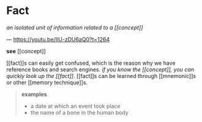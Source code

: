 # Fact

_an isolated unit of information related to a [[concept]]_

&mdash; <https://youtu.be/IlU-zDU6aQ0?t=1264>

**see** [[concept]]

[[fact]]s can easily get confused, which is the reason why we have reference books and search engines. _if you know the [[concept]], you can quickly look up the [[fact]]_. [[fact]]s can be learned through [[mnemonic]]s or other [[memory technique]]s.

> **examples**
>
> - a date at which an event took place
> - the name of a bone in the human body
